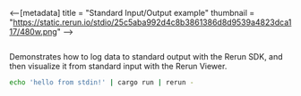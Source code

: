 <--[metadata]
title = "Standard Input/Output example"
thumbnail = "https://static.rerun.io/stdio/25c5aba992d4c8b3861386d8d9539a4823dca117/480w.png"
-->


<picture>
  <img src="https://static.rerun.io/stdio/25c5aba992d4c8b3861386d8d9539a4823dca117/full.png" alt="">
  <source media="(max-width: 480px)" srcset="https://static.rerun.io/stdio/25c5aba992d4c8b3861386d8d9539a4823dca117/480w.png">
  <source media="(max-width: 768px)" srcset="https://static.rerun.io/stdio/25c5aba992d4c8b3861386d8d9539a4823dca117/768w.png">
  <source media="(max-width: 1024px)" srcset="https://static.rerun.io/stdio/25c5aba992d4c8b3861386d8d9539a4823dca117/1024w.png">
  <source media="(max-width: 1200px)" srcset="https://static.rerun.io/stdio/25c5aba992d4c8b3861386d8d9539a4823dca117/1200w.png">
</picture>

Demonstrates how to log data to standard output with the Rerun SDK, and then visualize it from standard input with the Rerun Viewer.

```bash
echo 'hello from stdin!' | cargo run | rerun -
```